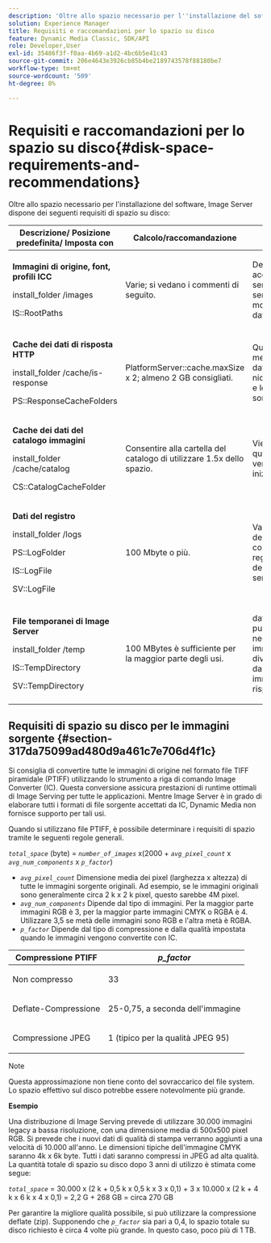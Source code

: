 ```yaml
---
description: 'Oltre allo spazio necessario per l''installazione del software, Image Server ha i seguenti requisiti di spazio su disco '
solution: Experience Manager
title: Requisiti e raccomandazioni per lo spazio su disco
feature: Dynamic Media Classic, SDK/API
role: Developer,User
exl-id: 35486f3f-f0aa-4b69-a1d2-4bc6b5e41c43
source-git-commit: 206e4643e3926cb85b4be2189743578f88180be7
workflow-type: tm+mt
source-wordcount: '509'
ht-degree: 0%

---
```


# Requisiti e raccomandazioni per lo spazio su disco{#disk-space-requirements-and-recommendations}

Oltre allo spazio necessario per l&#39;installazione del software, Image Server dispone dei seguenti requisiti di spazio su disco:

<table id="table_0AE363AB76304F258A19E43500FE8423"> 
 <thead> 
  <tr> 
   <th class="entry"> <b>Descrizione/ Posizione predefinita/ Imposta con</b> </th> 
   <th class="entry"> <b>Calcolo/raccomandazione</b> </th> 
   <th class="entry"> <b>Commenti</b> </th> 
  </tr> 
 </thead>
 <tbody> 
  <tr> 
   <td> <p><b>Immagini di origine, font, profili ICC</b> </p> <p> <span class="filepath"> <span class="varname"> install_folder  </span>/images  </span> <span class="codeph"></span> </p> <p> <span class="codeph"> IS::RootPaths  </span> </p> </td> 
   <td> <p>Varie; si vedano i commenti di seguito. </p> </td> 
   <td> <p>Deve essere accessibile solo al server di immagini; i server non modificano mai i dati. </p> </td> 
  </tr> 
  <tr> 
   <td> <p><b>Cache dei dati di risposta HTTP</b> </p> <p> <span class="filepath"> <span class="varname"> install_folder  </span>/cache/is-response  </span> </p> <p> <span class="codeph"> PS::ResponseCacheFolders  </span> </p> </td> 
   <td> <p> <span class="codeph"> PlatformServer::cache.maxSize  </span> x 2; almeno 2 GB consigliati. </p> </td> 
   <td> <p>Questa cache memorizza anche i dati nidificati/incorporati e le immagini sorgente esterne. </p> </td> 
  </tr> 
  <tr> 
   <td> <p><b>Cache dei dati del catalogo immagini</b> </p> <p> <span class="filepath"> <span class="varname"> install_folder  </span>/cache/catalog  </span> </p> <p> <span class="codeph"> CS::CatalogCacheFolder  </span> </p> </td> 
   <td> <p>Consentire alla cartella del catalogo di utilizzare 1.5x dello spazio. </p> </td> 
   <td> <p>Viene compilata quando i cataloghi vengono caricati inizialmente. </p> </td> 
  </tr> 
  <tr> 
   <td> <p><b>Dati del registro</b> </p> <p> <span class="filepath"> <span class="varname"> install_folder  </span>/logs  </span> </p> <p> <span class="codeph"> PS::LogFolder  </span> </p> <p> <span class="codeph"> IS::LogFile  </span> </p> <p> <span class="codeph"> SV::LogFile  </span> </p> </td> 
   <td> <p>100 Mbyte o più. </p> </td> 
   <td> <p>Varia a seconda della configurazione di registrazione e dell’utilizzo del server. </p> </td> 
  </tr> 
  <tr> 
   <td> <p><b>File temporanei di Image Server</b> </p> <p> <span class="filepath"> <span class="varname"> install_folder  </span>/temp  </span> </p> <p> <span class="codeph"> IS::TempDirectory  </span> </p> <p> <span class="codeph"> SV::TempDirectory  </span> </p> </td> 
   <td> <p>100 MBytes è sufficiente per la maggior parte degli usi. </p> </td> 
   <td> <p>dati di breve durata; può essere necessario per le immagini sorgente diverse da PTIFF e da alcuni formati immagine di risposta. </p> </td> 
  </tr> 
 </tbody> 
</table>

## Requisiti di spazio su disco per le immagini sorgente {#section-317da75099ad480d9a461c7e706d4f1c}

Si consiglia di convertire tutte le immagini di origine nel formato file TIFF piramidale (PTIFF) utilizzando lo strumento a riga di comando Image Converter (IC). Questa conversione assicura prestazioni di runtime ottimali di Image Serving per tutte le applicazioni. Mentre Image Server è in grado di elaborare tutti i formati di file sorgente accettati da IC, Dynamic Media non fornisce supporto per tali usi.

Quando si utilizzano file PTIFF, è possibile determinare i requisiti di spazio tramite le seguenti regole generali.

*`total_space`* (byte) =  *`number_of_images`* x(2000 +  *`avg_pixel_count`* x  *`avg_num_components`* x  *`p_factor`*)

* *`avg_pixel_count`* Dimensione media dei pixel (larghezza x altezza) di tutte le immagini sorgente originali. Ad esempio, se le immagini originali sono generalmente circa 2 k x 2 k pixel, questo sarebbe 4M pixel.
* *`avg_num_components`* Dipende dal tipo di immagini. Per la maggior parte immagini RGB è 3, per la maggior parte immagini CMYK o RGBA è 4. Utilizzare 3,5 se metà delle immagini sono RGB e l&#39;altra metà è RGBA.
* *`p_factor`* Dipende dal tipo di compressione e dalla qualità impostata quando le immagini vengono convertite con IC.

<table id="table_89995BECF30243569954819D07DA2A2F"> 
 <thead> 
  <tr> 
   <th class="entry"> <b>Compressione PTIFF</b> </th> 
   <th class="entry"> <b><i>p_factor</i></b> </th> 
  </tr> 
 </thead>
 <tbody> 
  <tr> 
   <td> <p>Non compresso </p> </td> 
   <td> <p> 33 </p> </td> 
  </tr> 
  <tr> 
   <td> <p>Deflate-Compressione </p> </td> 
   <td> <p> 25-0,75, a seconda dell'immagine </p> </td> 
  </tr> 
  <tr> 
   <td> <p>Compressione JPEG </p> </td> 
   <td> <p> 1 (tipico per la qualità JPEG 95) </p> </td> 
  </tr> 
 </tbody> 
</table>

>[!NOTE]
>
>Questa approssimazione non tiene conto del sovraccarico del file system. Lo spazio effettivo sul disco potrebbe essere notevolmente più grande.

**Esempio**

Una distribuzione di Image Serving prevede di utilizzare 30.000 immagini legacy a bassa risoluzione, con una dimensione media di 500x500 pixel RGB. Si prevede che i nuovi dati di qualità di stampa verranno aggiunti a una velocità di 10.000 all&#39;anno. Le dimensioni tipiche dell&#39;immagine CMYK saranno 4k x 6k byte. Tutti i dati saranno compressi in JPEG ad alta qualità. La quantità totale di spazio su disco dopo 3 anni di utilizzo è stimata come segue:

*`total_space`* = 30.000 x (2 k + 0,5 k x 0,5 k x 3 x 0,1) + 3 x 10.000 x (2 k + 4 k x 6 k x 4 x 0,1) = 2,2 G + 268 GB = circa 270 GB

Per garantire la migliore qualità possibile, si può utilizzare la compressione deflate (zip). Supponendo che *`p_factor`* sia pari a 0,4, lo spazio totale su disco richiesto è circa 4 volte più grande. In questo caso, poco più di 1 TB.

